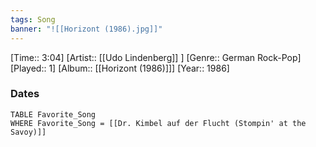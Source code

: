 ```yaml
---
tags: Song  
banner: "![[Horizont (1986).jpg]]"
---
```

[Time:: 3:04]
[Artist:: [[Udo Lindenberg]] ]
[Genre:: German Rock-Pop]
[Played:: 1]
[Album:: [[Horizont (1986)]]]
[Year:: 1986]
### Dates
````dataview
TABLE Favorite_Song
WHERE Favorite_Song = [[Dr. Kimbel auf der Flucht (Stompin' at the Savoy)]]
````